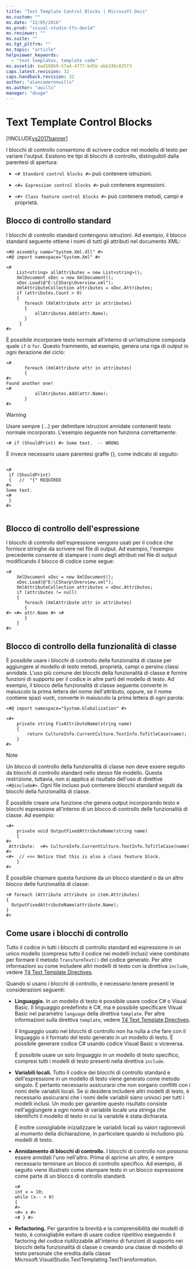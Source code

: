 ```yaml
---
title: "Text Template Control Blocks | Microsoft Docs"
ms.custom: ""
ms.date: "12/05/2016"
ms.prod: "visual-studio-tfs-dev14"
ms.reviewer: ""
ms.suite: ""
ms.tgt_pltfrm: ""
ms.topic: "article"
helpviewer_keywords: 
  - "text templates, template code"
ms.assetid: bad198b9-57a4-4777-bd5b-ab6336c825f3
caps.latest.revision: 32
caps.handback.revision: 32
author: "alancameronwills"
ms.author: "awills"
manager: "douge"
---
```

# Text Template Control Blocks
[!INCLUDE[vs2017banner](../code-quality/includes/vs2017banner.md)]

I blocchi di controllo consentono di scrivere codice nel modello di testo per variare l'output.  Esistono tre tipi di blocchi di controllo, distinguibili dalla parentesi di apertura:  
  
-   `<# Standard control blocks #>` può contenere istruzioni.  
  
-   `<#= Expression control blocks #>` può contenere espressioni.  
  
-   `<#+ Class feature control blocks #>` può contenere metodi, campi e proprietà.  
  
## Blocco di controllo standard  
 I blocchi di controllo standard contengono istruzioni.  Ad esempio, il blocco standard seguente ottiene i nomi di tutti gli attributi nel documento XML:  
  
```  
<#@ assembly name="System.Xml.dll" #>  
<#@ import namespace="System.Xml" #>  
  
<#  
    List<string> allAttributes = new List<string>();  
    XmlDocument xDoc = new XmlDocument();  
    xDoc.Load(@"E:\CSharp\Overview.xml");  
    XmlAttributeCollection attributes = xDoc.Attributes;  
    if (attributes.Count > 0)  
    {  
       foreach (XmlAttribute attr in attributes)  
       {  
           allAtributes.Add(attr.Name);  
       }  
     }    
#>  
```  
  
 È possibile incorporare testo normale all'interno di un'istruzione composta quale `if` o `for`.  Questo frammento, ad esempio, genera una riga di output in ogni iterazione del ciclo:  
  
```  
<#  
       foreach (XmlAttribute attr in attributes)  
       {  
#>  
Found another one!  
<#  
           allAtributes.Add(attr.Name);  
       }  
#>  
```  
  
> [!WARNING]
>  Usare sempre {...} per delimitare istruzioni annidate contenenti testo normale incorporato.  L'esempio seguente non funziona correttamente:  
>   
>  `<# if (ShouldPrint) #> Some text.  -- WRONG`  
>   
>  È invece necessario usare parentesi graffe {}, come indicato di seguito:  
  
```  
  
<#  
 if (ShouldPrint)  
 {   //  "{" REQUIRED  
#>  
Some text.  
<#  
 }   
#>  
  
```  
  
## Blocco di controllo dell'espressione  
 I blocchi di controllo dell'espressione vengono usati per il codice che fornisce stringhe da scrivere nel file di output.  Ad esempio, l'esempio precedente consente di stampare i nomi degli attributi nel file di output modificando il blocco di codice come segue:  
  
```  
<#  
    XmlDocument xDoc = new XmlDocument();  
    xDoc.Load(@"E:\CSharp\Overview.xml");  
    XmlAttributeCollection attributes = xDoc.Attributes;  
    if (attributes != null)  
    {  
       foreach (XmlAttribute attr in attributes)  
       {   
#> <#= attr.Name #> <#  
       }  
    }  
#>  
```  
  
## Blocco di controllo della funzionalità di classe  
 È possibile usare i blocchi di controllo della funzionalità di classe per aggiungere al modello di testo metodi, proprietà, campi o persino classi annidate.  L'uso più comune dei blocchi della funzionalità di classe è fornire funzioni di supporto per il codice in altre parti del modello di testo.  Ad esempio, il blocco della funzionalità di classe seguente converte in maiuscolo la prima lettera del nome dell'attributo, oppure, se il nome contiene spazi vuoti, converte in maiuscolo la prima lettera di ogni parola:  
  
```  
<#@ import namespace="System.Globalization" #>  
```  
  
```  
<#+  
    private string FixAttributeName(string name)  
    {  
        return CultureInfo.CurrentCulture.TextInfo.ToTitleCase(name);  
    }  
#>  
```  
  
> [!NOTE]
>  Un blocco di controllo della funzionalità di classe non deve essere seguito da blocchi di controllo standard nello stesso file modello.  Questa restrizione, tuttavia, non si applica al risultato dell'uso di direttive `<#@include#>`.  Ogni file incluso può contenere blocchi standard seguiti da blocchi della funzionalità di classe.  
  
 È possibile creare una funzione che genera output incorporando testo e blocchi espressione all'interno di un blocco di controllo delle funzionalità di classe.  Ad esempio:  
  
```  
<#+  
    private void OutputFixedAttributeName(string name)  
    {  
#>  
 Attribute:  <#= CultureInfo.CurrentCulture.TextInfo.ToTitleCase(name) #>  
<#+  // <<< Notice that this is also a class feature block.  
    }  
#>  
```  
  
 È possibile chiamare questa funzione da un blocco standard o da un altro blocco delle funzionalità di classe:  
  
```  
<# foreach (Attribute attribute in item.Attributes)  
{  
  OutputFixedAttributeName(attribute.Name);  
}  
#>  
```  
  
## Come usare i blocchi di controllo  
 Tutto il codice in tutti i blocchi di controllo standard ed espressione in un unico modello \(compreso tutto il codice nei modelli inclusi\) viene combinato per formare il metodo `TransformText()` del codice generato.  Per altre informazioni su come includere altri modelli di testo con la direttiva `include`, vedere [T4 Text Template Directives](../modeling/t4-text-template-directives.md).  
  
 Quando si usano i blocchi di controllo, è necessario tenere presenti le considerazioni seguenti:  
  
-   **Linguaggio.** In un modello di testo è possibile usare codice C\# o Visual Basic.  Il linguaggio predefinito è C\#, ma è possibile specificare Visual Basic nel parametro `language` della direttiva `template`.  Per altre informazioni sulla direttiva `template`, vedere [T4 Text Template Directives](../modeling/t4-text-template-directives.md).  
  
     Il linguaggio usato nei blocchi di controllo non ha nulla a che fare con il linguaggio o il formato del testo generato in un modello di testo.  È possibile generare codice C\# usando codice Visual Basic o viceversa.  
  
     È possibile usare un solo linguaggio in un modello di testo specifico, compresi tutti i modelli di testo presenti nella direttiva `include`.  
  
-   **Variabili locali.** Tutto il codice dei blocchi di controllo standard e dell'espressione in un modello di testo viene generato come metodo singolo. È pertanto necessario assicurarsi che non sorgano conflitti con i nomi delle variabili locali.  Se si desidera includere altri modelli di testo, è necessario assicurarsi che i nomi delle variabili siano univoci per tutti i modelli inclusi.  Un modo per garantire questo risultato consiste nell'aggiungere a ogni nome di variabile locale una stringa che identifichi il modello di testo in cui la variabile è stata dichiarata.  
  
     È inoltre consigliabile inizializzare le variabili locali su valori ragionevoli al momento della dichiarazione, in particolare quando si includono più modelli di testo.  
  
-   **Annidamento di blocchi di controllo.** I blocchi di controllo non possono essere annidati l'uno nell'altro.  Prima di aprirne un altro, è sempre necessario terminare un blocco di controllo specifico.  Ad esempio, di seguito viene illustrato come stampare testo in un blocco espressione come parte di un blocco di controllo standard.  
  
    ```  
    <#   
    int x = 10;  
    while (x-- > 0)  
    {  
    #>  
    <#= x #>  
    <# } #>  
    ```  
  
-   **Refactoring.** Per garantire la brevità e la comprensibilità dei modelli di testo, è consigliabile evitare di usare codice ripetitivo eseguendo il factoring del codice riutilizzabile all'interno di funzioni di supporto nei blocchi della funzionalità di classe o creando una classe di modello di testo personale che eredita dalla classe Microsoft.VisualStudio.TextTemplating.TextTransformation.